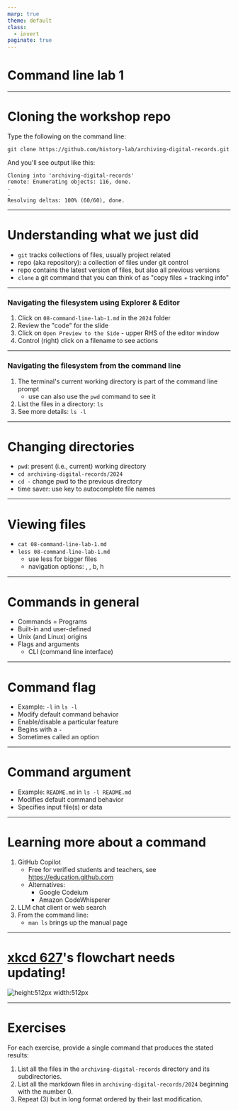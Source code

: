 ```yaml
---
marp: true
theme: default
class:
  - invert
paginate: true
---
```

<!-- _class: lead -->
# Command line lab 1
---
# Cloning the workshop repo
Type the following on the command line:

 `git clone https://github.com/history-lab/archiving-digital-records.git`

And you'll see output like this:
```
Cloning into 'archiving-digital-records'
remote: Enumerating objects: 116, done.
.
.
Resolving deltas: 100% (60/60), done.
```
---
# Understanding what we just did
* `git` tracks collections of files, usually project related
* repo (aka repository): a collection of files under git control
* repo contains the latest version of files, but also all previous versions
* `clone` a git command that you can think of as "copy files + tracking info"
---
### Navigating the filesystem using Explorer & Editor
1. Click on `08-command-line-lab-1.md` in the `2024` folder
2. Review the "code" for the slide
3. Click on `Open Preview to the Side` - upper RHS of the editor window
4. Control (right) click on a filename to see actions
---
### Navigating the filesystem from the command line
1. The terminal's current working directory is part of the command line prompt
    * use can also use the `pwd` command to see it
2. List the files in a directory: `ls`
3. See more details: `ls -l`
---
# Changing directories
* `pwd`: present (i.e., current) working directory
*  `cd archiving-digital-records/2024` 
*  `cd -` change pwd to the previous directory
*  time saver: use <tab> key to autocomplete file names 
---
# Viewing files
* `cat 08-command-line-lab-1.md`
* `less 08-command-line-lab-1.md`
    * use less for bigger files
    * navigation options: <return>, <space>, b, h
---
# Commands in general
* Commands = Programs
* Built-in and user-defined
* Unix (and Linux) origins
* Flags and arguments
    * CLI (command line interface)
---
# Command flag
* Example: `-l` in `ls -l` 
* Modify default command behavior
* Enable/disable a particular feature
* Begins with a `-`
* Sometimes called an option
---
# Command argument
* Example: `README.md` in `ls -l README.md` 
* Modifies default command behavior
* Specifies input file(s) or data
---
# Learning more about a command
1. GitHub Copilot
   * Free for verified students and teachers, see   https://education.github.com
   * Alternatives:
        * Google Codeium
        * Amazon CodeWhisperer
2. LLM chat client or web search
3. From the command line:
    * `man ls` brings up the manual page 
---
# [xkcd 627](https://xkcd.com/627/)'s flowchart needs updating!
![height:512px width:512px](https://imgs.xkcd.com/comics/tech_support_cheat_sheet.png)

---
# Exercises
For each exercise, provide a single command that produces the stated results: 
1. List all the files in the `archiving-digital-records` directory and its subdirectories.
2. List all the markdown files in `archiving-digital-records/2024` beginning with the number 0.
3. Repeat (3) but in long format ordered by their last modification.
